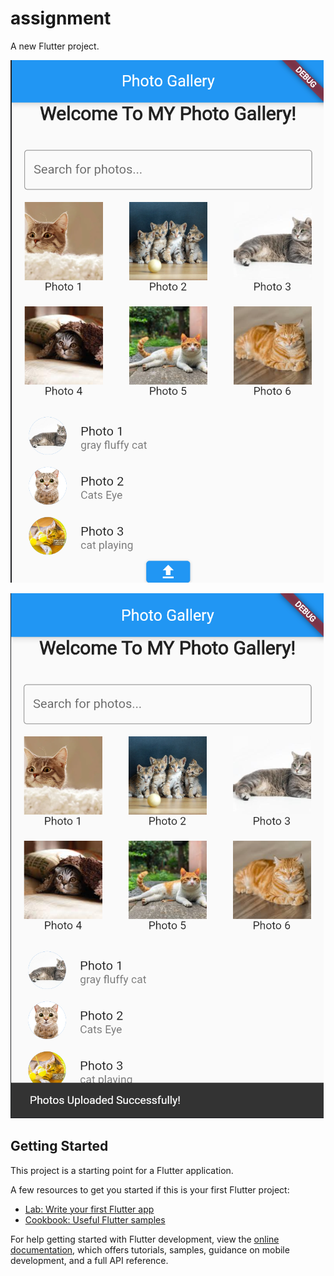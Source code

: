 # assignment

A new Flutter project.

![Screenshot](https://github.com/MohdShuvo/module_6_assignment/blob/master/1.png)

![Screenshot](https://github.com/MohdShuvo/module_6_assignment/blob/master/2.png)


## Getting Started

This project is a starting point for a Flutter application.

A few resources to get you started if this is your first Flutter project:

- [Lab: Write your first Flutter app](https://docs.flutter.dev/get-started/codelab)
- [Cookbook: Useful Flutter samples](https://docs.flutter.dev/cookbook)

For help getting started with Flutter development, view the
[online documentation](https://docs.flutter.dev/), which offers tutorials,
samples, guidance on mobile development, and a full API reference.
